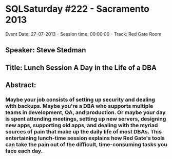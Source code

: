 # SQLSaturday #222 - Sacramento 2013
Event Date: 27-07-2013 - Session time: 00:00:00 - Track: Red Gate Room
## Speaker: Steve Stedman
## Title: Lunch Session  A Day in the Life of a DBA
## Abstract:
### Maybe your job consists of setting up security and dealing with backups. Maybe you're a DBA who supports multiple teams in development, QA, and production. Or maybe your day is spent attending meetings, setting up new servers, designing new apps, supporting old apps, and dealing with the myriad sources of pain that make up the daily life of most DBAs. This entertaining lunch-time session explains how Red Gate's tools can take the pain out of the difficult, time-consuming tasks you face each day.

